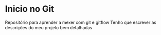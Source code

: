 # Inicio no Git

Repositório para aprender a mexer com git e gitflow
Tenho que escrever as descrições do meu projeto bem detalhadas
